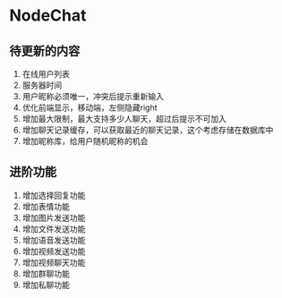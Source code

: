 # NodeChat

## 待更新的内容

1. 在线用户列表
2. 服务器时间
3. 用户昵称必须唯一，冲突后提示重新输入
4. 优化前端显示，移动端，左侧隐藏right
5. 增加最大限制，最大支持多少人聊天，超过后提示不可加入
6. 增加聊天记录缓存，可以获取最近的聊天记录，这个考虑存储在数据库中
7. 增加昵称库，给用户随机昵称的机会

## 进阶功能

1. 增加选择回复功能
2. 增加表情功能
3. 增加图片发送功能
4. 增加文件发送功能
5. 增加语音发送功能
6. 增加视频发送功能
7. 增加视频聊天功能
8. 增加群聊功能
9. 增加私聊功能

